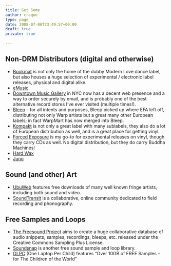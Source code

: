 ```yaml
---
title: Get Some
author: craque
type: page
date: 2008-07-06T23:49:57+00:00
draft: true
private: true

---
```

## Non-DRM Distributors (digital and otherwise)

  * <a href="http://www.boomkat.com" target="_blank" rel="noopener noreferrer">Bookmat</a> is not only the home of the dubby Modern Love dance label, but also houses a huge selection of experimental / electronic label releases, physical and digital alike.
  * [eMusic][1]
  * <a href="http://downtownmusicgallery.com" target="_blank" rel="noopener noreferrer">Downtown Music Gallery</a> in NYC now has a decent web presence and a way to order securely by email, and is probably one of the best alternative record stores I&#8217;ve ever visited (multiple times!).
  * [Bleep][2] &#8211; for all intents and purposes, Bleep picked up where EFA left off, distributing not only Warp artists but a great many other European labels; in fact WarpMart has now merged into Bleep.
  * [Kompakt][3] is not only a great label with many sublabels, they also do a lot of European distribution as well, and is a great place for getting vinyl.
  * [Forced Exposure][4] is my go-to for experimental releases on vinyl, though they carry CDs as well. No digital distribution, but they do carry Buddha Machines!
  * [Hard Wax][5]
  * [Juno][6]

## Sound (and other) Art

  * [UbuWeb][7] features free downloads of many well known fringe artists, including both sound and video.
  * [SoundTransit][8] is a collaborative, online community dedicated to field recording and phonography.

## Free Samples and Loops

  * [The Freesound Project][9] aims to create a huge collaborative database of audio snippets, samples, recordings, bleeps, etc. released under the Creative Commons Sampling Plus License.
  * [Soundsnap][10] is another free sound sample and loop library.
  * [OLPC][11] (One Laptop Per Child) features &#8220;Over 10GB of FREE Samples – for The Children of the World&#8221;

 [1]: http://www.emusic.com/
 [2]: http://www.bleep.com
 [3]: http://www.kompakt-net.com/
 [4]: http://www.forcedexposure.com/
 [5]: http://hardwax.com/
 [6]: http://www.juno.co.uk
 [7]: http://www.ubu.com
 [8]: http://www.soundtransit.nl/
 [9]: http://freesound.iua.upf.edu/
 [10]: http://www.soundsnap.com/
 [11]: http://wiki.laptop.org/go/Sound_samples